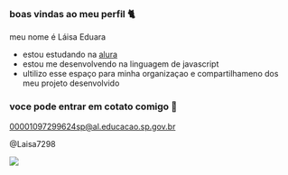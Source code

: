 ### boas vindas ao meu perfil 🐈

meu nome é Láisa Eduara

- estou estudando na [alura](https://www.googleadservices.com/pagead/aclk?sa=L&ai=DChcSEwis1M_jj6GGAxXjX0gAHSZMAQwYABAAGgJjZQ&ase=2&gclid=EAIaIQobChMIrNTP44-hhgMV419IAB0mTAEMEAAYASAAEgK-UvD_BwE&ohost=www.google.com&cid=CAASJeRoe0MJ1HljaUhypK1lx_mSjClKpO1Q9qRdAnB2FEg8-HyUfOg&sig=AOD64_1E4hs9fvSlFcOrlp7Tbvu6r1lvKQ&q&nis=4&adurl&ved=2ahUKEwjl-srjj6GGAxX5PbkGHWlhAYMQ0Qx6BAgGEAE)
- estou me desenvolvendo na linguagem de javascript
- ultilizo esse espaço para minha organizaçao e compartilhameno dos meu projeto desenvolvido 

### voce pode entrar em cotato comigo 📧

00001097299624sp@al.educacao.sp.gov.br

@Laisa7298

![](https://media1.tenor.com/m/ytuZzvuVcvMAAAAC/tv-shows-annoyed.gif)

